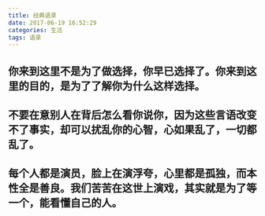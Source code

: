 ```yaml
---
title: 经典语录
date: 2017-06-19 16:52:29
categories: 生活
tags: 语录
---
```

## 你来到这里不是为了做选择，你早已选择了。你来到这里的目的，是为了了解你为什么这样选择。
## 不要在意别人在背后怎么看你说你，因为这些言语改变不了事实，却可以扰乱你的心智，心如果乱了，一切都乱了。
## 每个人都是演员，脸上在演浮夸，心里都是孤独，而本性全是善良。我们苦苦在这世上演戏，其实就是为了等一个，能看懂自己的人。
